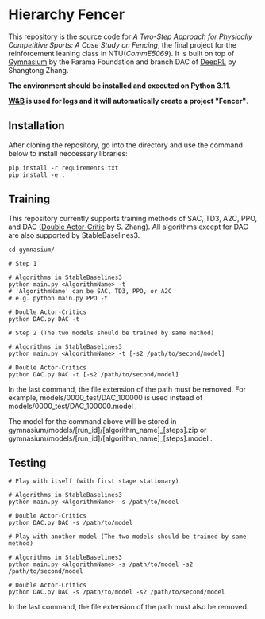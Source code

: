 # Hierarchy Fencer

This repository is the source code for _A Two-Step Approach for Physically Competitive Sports: A Case Study on Fencing_, the final project for the reinforcement leaning class in NTU(_CommE5069_). It is built on top of [Gymnasium](https://github.com/Farama-Foundation/Gymnasium) by the Farama Foundation and branch DAC of [DeepRL](https://github.com/ShangtongZhang/DeepRL/tree/DAC) by Shangtong Zhang.

**The environment should be installed and executed on Python 3.11**.

**[W&B](<https://wandb.ai/site>) is used for logs and it will automatically create a project "Fencer"**.

## Installation

After cloning the repository, go into the directory and use the command below to install neccessary libraries:

```
pip install -r requirements.txt
pip install -e .
```

## Training

This repository currently supports training methods of SAC, TD3, A2C, PPO, and DAC ([Double Actor-Critic](https://arxiv.org/abs/1904.12691) by S. Zhang). All algorithms except for DAC are also supported by StableBaselines3.

```
cd gymnasium/

# Step 1

# Algorithms in StableBaselines3
python main.py <AlgorithmName> -t
# 'AlgorithmName' can be SAC, TD3, PPO, or A2C
# e.g. python main.py PPO -t

# Double Actor-Critics
python DAC.py DAC -t

# Step 2 (The two models should be trained by same method)

# Algorithms in StableBaselines3
python main.py <AlgorithmName> -t [-s2 /path/to/second/model]

# Double Actor-Critics
python DAC.py DAC -t [-s2 /path/to/second/model]
```

In the last command, the file extension of the path must be removed. For example, models/0000_test/DAC_100000 is used instead of models/0000_test/DAC_100000.model .

The model for the command above will be stored in gymnasium/models/\[run_id\]/\[algorithm_name\]\_\[steps\].zip or gymnasium/models/\[run_id\]/\[algorithm_name\]\_\[steps\].model .

## Testing

```
# Play with itself (with first stage stationary)

# Algorithms in StableBaselines3
python main.py <AlgorithmName> -s /path/to/model

# Double Actor-Critics
python DAC.py DAC -s /path/to/model

# Play with another model (The two models should be trained by same method)

# Algorithms in StableBaselines3
python main.py <AlgorithmName> -s /path/to/model -s2 /path/to/second/model

# Double Actor-Critics
python DAC.py DAC -s /path/to/model -s2 /path/to/second/model
```

In the last command, the file extension of the path must also be removed.
